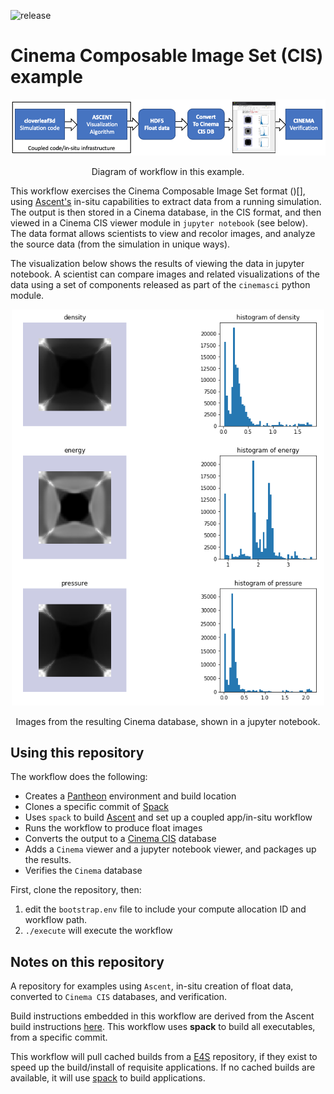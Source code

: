 ![release](https://pantheonscience.github.io/states/release.png)

# Cinema Composable Image Set (CIS) example 

<p align="center">
<img width="750" src="doc/img/diagram.png"/>
</p>
<p align="center">Diagram of workflow in this example.</p>

This workflow exercises the Cinema Composable Image Set format ()[], using 
[Ascent's](https://ascent.readthedocs.io/en/latest/)
in-situ capabilities to extract data from a running simulation. The output 
is then stored in a Cinema database, in the CIS format,
and then viewed in a Cinema CIS viewer module in `jupyter notebook` (see below). 
The data format allows scientists to view and recolor images, and analyze the 
source data (from the simulation in unique ways).

The visualization below shows the results of viewing the data in jupyter notebook.
A scientist can compare images and related visualizations of the data using a set 
of components released as part of the `cinemasci` python module.

<p align="center">
<img width="500" src="doc/img/ascent-cis-images.png"/>
</p>
<p align="center">Images from the resulting Cinema database, shown in a jupyter notebook.</p>

## Using this repository

The workflow does the following:

- Creates a [Pantheon](http://pantheonscience.org/) environment and build location
- Clones a specific commit of [Spack](https://github.com/spack/spack)
- Uses `spack` to build [Ascent](https://ascent.readthedocs.io/en/latest/) and set up a coupled app/in-situ workflow
- Runs the workflow to produce float images 
- Converts the output to a [Cinema CIS](https://cinemascience.org) database
- Adds a `Cinema` viewer and a jupyter notebook viewer, and packages up the results.
- Verifies the `Cinema` database

First, clone the repository, then:

1. edit the `bootstrap.env` file to include your compute allocation ID and workflow path.
2. `./execute` will execute the workflow

## Notes on this repository

A repository for examples using `Ascent`, in-situ creation of float data, converted to `Cinema CIS` databases, and verification. 

Build instructions embedded in this workflow are derived from the Ascent build instructions [here](https://ascent.readthedocs.io/en/latest/BuildingAscent.html). This workflow uses **spack** to build all executables, from a specific commit.

This workflow will pull cached builds from a [E4S](https://e4s-project.github.io/) repository, if they exist
to speed up the build/install of requisite applications. If no cached builds are available, it will use
[spack](https://github.com/spack/spack) to build applications.
